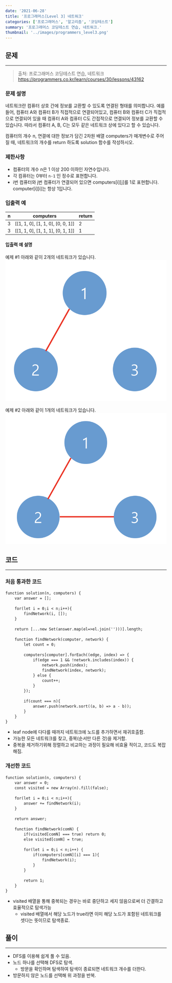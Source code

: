 ```yaml
---
date: '2021-06-28'
title: '프로그래머스[Level 3] 네트워크'
categories: ['프로그래머스', '알고리즘', '코딩테스트']
summary: '프로그래머스 코딩테스트 연습, 네트워크.'
thumbnail: '../images/programmers_level3.png'
---
```


## 문제

---

> 출처: 프로그래머스 코딩테스트 연습, 네트워크<br>https://programmers.co.kr/learn/courses/30/lessons/43162

### 문제 설명

네트워크란 컴퓨터 상호 간에 정보를 교환할 수 있도록 연결된 형태를 의미합니다. 예를 들어, 컴퓨터 A와 컴퓨터 B가 직접적으로 연결되어있고, 컴퓨터 B와 컴퓨터 C가 직접적으로 연결되어 있을 때 컴퓨터 A와 컴퓨터 C도 간접적으로 연결되어 정보를 교환할 수 있습니다. 따라서 컴퓨터 A, B, C는 모두 같은 네트워크 상에 있다고 할 수 있습니다.

컴퓨터의 개수 n, 연결에 대한 정보가 담긴 2차원 배열 computers가 매개변수로 주어질 때, 네트워크의 개수를 return 하도록 solution 함수를 작성하시오.

### 제한사항

- 컴퓨터의 개수 n은 1 이상 200 이하인 자연수입니다.
- 각 컴퓨터는 0부터 `n-1` 인 정수로 표현합니다.
- i번 컴퓨터와 j번 컴퓨터가 연결되어 있으면 computers[i][j]를 1로 표현합니다.
  computer[i][i]는 항상 1입니다.

### 입출력 예

| n   | computers                         | return |
| --- | --------------------------------- | ------ |
| 3   | [[1, 1, 0], [1, 1, 0], [0, 0, 1]] | 2      |
| 3   | [[1, 1, 0], [1, 1, 1], [0, 1, 1]] | 1      |

#### 입출력 예 설명

예제 #1
아래와 같이 2개의 네트워크가 있습니다.
![network1](../images/네트워크1.png)

예제 #2
아래와 같이 1개의 네트워크가 있습니다.
![network2](../images/네트워크2.png)

## 코드

---

### 처음 통과한 코드

```
function solution(n, computers) {
    var answer = [];

    for(let i = 0;i < n;i++){
        findNetwork(i, []);
    }

    return [...new Set(answer.map(el=>el.join('')))].length;

    function findNetwork(computer, network) {
        let count = 0;

        computers[computer].forEach((edge, index) => {
            if(edge === 1 && !network.includes(index)) {
                network.push(index);
                findNetwork(index, network);
            } else {
                count++;
            }
        });

        if(count === n){
            answer.push(network.sort((a, b) => a - b));
        }
    }
}
```

- leaf node에 다다를 때까지 네트워크에 노드를 추가하면서 재귀호출함.
- 가능한 모든 네트워크를 찾고, 중복(순서만 다른 것)을 제거함.
- 중복을 제거하기위해 정렬하고 비교하는 과정이 필요해 비효율 적이고, 코드도 복잡해짐.

### 개선한 코드

```
function solution(n, computers) {
    var answer = 0;
    const visited = new Array(n).fill(false);

    for(let i = 0;i < n;i++){
        answer += findNetwork(i);
    }

    return answer;

    function findNetwork(comN) {
        if(visited[comN] === true) return 0;
        else visited[comN] = true;

        for(let i = 0;i < n;i++) {
            if(computers[comN][i] === 1){
                findNetwork(i);
            }
        }

        return 1;
    }
}
```

- visited 배열을 통해 중복되는 경우는 바로 중단하고 세지 않음으로써 더 간결하고 효율적으로 탐색가능
  - visited 배열에서 해당 노드가 true라면 이미 해당 노드가 포함된 네트워크를 셋다는 뜻이므로 탐색종료.

## 풀이

---

- DFS를 이용해 쉽게 풀 수 있음.
- 노드 하나를 선택해 DFS로 탐색.
  - 방문을 확인하며 탐색하여 탐색이 종료되면 네트워크 개수를 더한다.
- 방문하지 않은 노드를 선택해 위 과정을 반복.
